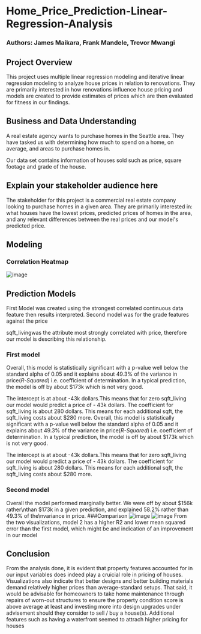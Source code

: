 # Home_Price_Prediction-Linear-Regression-Analysis 
### Authors: James Maikara, Frank Mandele, Trevor Mwangi

## Project Overview

This project uses multiple linear regression modeling and iterative linear regression modeling to analyze house prices in relation to renovations. They are primarily interested in how renovations influence house pricing and models are created to provide estimates of prices which are then evaluated for fitness in our findings.

## Business and Data Understanding

A real estate agency wants to purchase homes in the Seattle area. They have tasked us with determining how much to spend on a home, on average, and areas to purchase homes in.

Our data set contains information of houses sold such as price, square footage and grade of the house. 

## Explain your stakeholder audience here

The stakeholder for this project is a commercial real estate company looking to purchase homes in a given area. They are primarily interested in: what houses have the lowest prices, predicted prices of homes in the area, and any relevant differences between the real prices and our model's predicted price. 

## Modeling
### Correlation Heatmap
![image](https://github.com/mandele1999/Home_Price_Prediction-Linear-Regression-Analysis/assets/133136216/d871521f-a5b6-4511-9c63-38085a9c1e04) 

## Prediction Models 
First Model was created using the strongest correlated continuous data feature then results interpreted.
Second model was for the grade features against the price

sqft_livingwas the attribute most strongly correlated with price, therefore our model is describing this relationship.
### First model 
Overall, this model is statistically significant with a p-value well below the standard alpha of 0.05 and it explains about 49.3% of the variance in price(*R-Squared*) i.e. coefficient of determination. In a typical prediction, the model is off by about $173k which is not very good.

The intercept is at about -43k dollars.This means that for zero sqft_living our model would predict a price of - 43k dollars. The coefficient for sqft_living is about 280 dollars. This means for each additional sqft, the sqft_living costs about $280 more.
Overall, this model is statistically significant with a p-value well below the standard alpha of 0.05 and it explains about 49.3% of the variance in price(*R-Squared*) i.e. coefficient of determination. In a typical prediction, the model is off by about $173k which is not very good.

The intercept is at about -43k dollars.This means that for zero sqft_living our model would predict a price of - 43k dollars. The coefficient for sqft_living is about 280 dollars. This means for each additional sqft, the sqft_living costs about $280 more.

### Second model
Overall the model performed marginally better. We were off by about $156k rather\nthan $173k in a given prediction, and explained 58.2% rather than 49.3% of the\nvariance in price.
###Comparison
![image](https://github.com/mandele1999/Home_Price_Prediction-Linear-Regression-Analysis/assets/133136216/4522c440-9914-4e44-8364-8f7e6031992a)
![image](https://github.com/mandele1999/Home_Price_Prediction-Linear-Regression-Analysis/assets/133136216/de3277f7-20cc-4e32-af3f-3e12d09a59f4)
From the two visualizations, model 2 has a higher R2 and lower mean squared error than the first model, which might be and indication of an improvement in our model



 ## Conclusion 
 From the analysis done, it is evident that property features accounted for in our input variables does indeed play a cruicial role in pricing of houses. Visualizations also indicate that better designs and better building materials demand relatively higher prices than average-standard setups. That said, it would be advisable for homeowners to take home maintenance through repairs of worn-out structures to ensure the property condition score is above average at least and investing more into design upgrades under advisement should they consider to sell / buy a house(s). Additional features such as having a waterfront seemed to attrach higher pricing for houses







